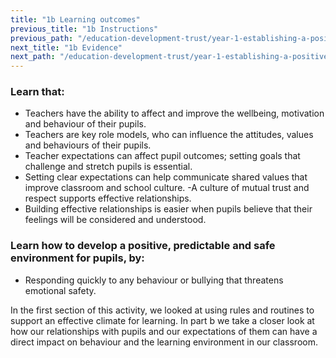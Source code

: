 ```yaml
---
title: "1b Learning outcomes"
previous_title: "1b Instructions"
previous_path: "/education-development-trust/year-1-establishing-a-positive-climate-for-learning/autumn-week-1-ect-1b-instructions"
next_title: "1b Evidence"
next_path: "/education-development-trust/year-1-establishing-a-positive-climate-for-learning/autumn-week-1-ect-1b-evidence"
---
```


### Learn that:

- Teachers have the ability to affect and improve the wellbeing, motivation and behaviour of their pupils.
- Teachers are key role models, who can influence the attitudes, values and behaviours of their pupils.
- Teacher expectations can affect pupil outcomes; setting goals that challenge and stretch pupils is essential.
- Setting clear expectations can help communicate shared values that improve classroom and school culture.
  -A culture of mutual trust and respect supports effective relationships.
- Building effective relationships is easier when pupils believe that their feelings will be considered and understood.

### Learn how to develop a positive, predictable and safe environment for pupils, by:

- Responding quickly to any behaviour or bullying that threatens emotional safety.

In the first section of this activity, we looked at using rules and routines to support an effective climate for learning. In part b we take a closer look at how our relationships with pupils and our expectations of them can have a direct impact on behaviour and the learning environment in our classroom.
